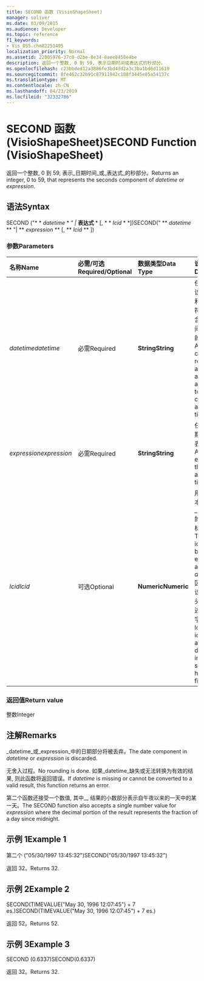 ```yaml
---
title: SECOND 函数 (VisioShapeSheet)
manager: soliver
ms.date: 03/09/2015
ms.audience: Developer
ms.topic: reference
f1_keywords:
- Vis_DSS.chm82251495
localization_priority: Normal
ms.assetid: 22005976-37c0-d2be-8e34-8aee8458e4be
description: 返回一个整数, 0 到 59, 表示日期时间或表达式的秒部分。
ms.openlocfilehash: c23bbded12a3886fe3bd4dd2a3c3ba1bd6d11619
ms.sourcegitcommit: 8fe462c32b91c87911942c188f3445e85a54137c
ms.translationtype: MT
ms.contentlocale: zh-CN
ms.lasthandoff: 04/23/2019
ms.locfileid: "32332786"
---
```

# <a name="second-function-visioshapesheet"></a><span data-ttu-id="8f7ea-103">SECOND 函数 (VisioShapeSheet)</span><span class="sxs-lookup"><span data-stu-id="8f7ea-103">SECOND Function (VisioShapeSheet)</span></span>

<span data-ttu-id="8f7ea-104">返回一个整数, 0 到 59, 表示_日期时间_或_表达式_的秒部分。</span><span class="sxs-lookup"><span data-stu-id="8f7ea-104">Returns an integer, 0 to 59, that represents the seconds component of  _datetime_ or  _expression_.</span></span>
  
## <a name="syntax"></a><span data-ttu-id="8f7ea-105">语法</span><span class="sxs-lookup"><span data-stu-id="8f7ea-105">Syntax</span></span>

<span data-ttu-id="8f7ea-106">SECOND ("\* \* *datetime* \* *" |* **表达式** \* [, \* \* *lcid* \* \*])</span><span class="sxs-lookup"><span data-stu-id="8f7ea-106">SECOND(" \*\* *datetime* \*\* "| \*\* *expression* \*\* [, \*\* *lcid* \*\* ])</span></span> 
  
### <a name="parameters"></a><span data-ttu-id="8f7ea-107">参数</span><span class="sxs-lookup"><span data-stu-id="8f7ea-107">Parameters</span></span>

|<span data-ttu-id="8f7ea-108">**名称**</span><span class="sxs-lookup"><span data-stu-id="8f7ea-108">**Name**</span></span>|<span data-ttu-id="8f7ea-109">**必需/可选**</span><span class="sxs-lookup"><span data-stu-id="8f7ea-109">**Required/Optional**</span></span>|<span data-ttu-id="8f7ea-110">**数据类型**</span><span class="sxs-lookup"><span data-stu-id="8f7ea-110">**Data Type**</span></span>|<span data-ttu-id="8f7ea-111">**说明**</span><span class="sxs-lookup"><span data-stu-id="8f7ea-111">**Description**</span></span>|
|:-----|:-----|:-----|:-----|
| <span data-ttu-id="8f7ea-112">_datetime_</span><span class="sxs-lookup"><span data-stu-id="8f7ea-112">_datetime_</span></span> <br/> |<span data-ttu-id="8f7ea-113">必需</span><span class="sxs-lookup"><span data-stu-id="8f7ea-113">Required</span></span>  <br/> |<span data-ttu-id="8f7ea-114">**String**</span><span class="sxs-lookup"><span data-stu-id="8f7ea-114">**String**</span></span> <br/> |<span data-ttu-id="8f7ea-115">任何通常被识别为日期和时间的字符串或对包含日期和时间的单元格的引用。</span><span class="sxs-lookup"><span data-stu-id="8f7ea-115">Any string commonly recognized as a date and time or a reference to a cell containing a date and time.</span></span>  <br/> |
| <span data-ttu-id="8f7ea-116">_expression_</span><span class="sxs-lookup"><span data-stu-id="8f7ea-116">_expression_</span></span> <br/> |<span data-ttu-id="8f7ea-117">必需</span><span class="sxs-lookup"><span data-stu-id="8f7ea-117">Required</span></span>  <br/> |<span data-ttu-id="8f7ea-118">**String**</span><span class="sxs-lookup"><span data-stu-id="8f7ea-118">**String**</span></span> <br/> | <span data-ttu-id="8f7ea-119">任何生成日期和时间的表达式。</span><span class="sxs-lookup"><span data-stu-id="8f7ea-119">Any expression that yields a date and time.</span></span>  <br/> |
| <span data-ttu-id="8f7ea-120">_lcid_</span><span class="sxs-lookup"><span data-stu-id="8f7ea-120">_lcid_</span></span> <br/> |<span data-ttu-id="8f7ea-121">可选</span><span class="sxs-lookup"><span data-stu-id="8f7ea-121">Optional</span></span>  <br/> |<span data-ttu-id="8f7ea-122">**Numeric**</span><span class="sxs-lookup"><span data-stu-id="8f7ea-122">**Numeric**</span></span> <br/> |<span data-ttu-id="8f7ea-123">用于计算非本地_datetime_的区域设置标识符。</span><span class="sxs-lookup"><span data-stu-id="8f7ea-123">The locale identifier to be used in evaluating a nonlocal  _datetime_.</span></span> <span data-ttu-id="8f7ea-124">区域设置标识符是系统头文件中描述的一个数字。</span><span class="sxs-lookup"><span data-stu-id="8f7ea-124">The locale identifier is a number described in the system header files.</span></span>  <br/> |
   
### <a name="return-value"></a><span data-ttu-id="8f7ea-125">返回值</span><span class="sxs-lookup"><span data-stu-id="8f7ea-125">Return value</span></span>

<span data-ttu-id="8f7ea-126">整数</span><span class="sxs-lookup"><span data-stu-id="8f7ea-126">Integer</span></span>
  
## <a name="remarks"></a><span data-ttu-id="8f7ea-127">注解</span><span class="sxs-lookup"><span data-stu-id="8f7ea-127">Remarks</span></span>

<span data-ttu-id="8f7ea-128">_datetime_或_expression_中的日期部分将被丢弃。</span><span class="sxs-lookup"><span data-stu-id="8f7ea-128">The date component in  _datetime_ or  _expression_ is discarded.</span></span> 
  
<span data-ttu-id="8f7ea-129">无舍入过程。</span><span class="sxs-lookup"><span data-stu-id="8f7ea-129">No rounding is done.</span></span> <span data-ttu-id="8f7ea-130">如果_datetime_缺失或无法转换为有效的结果, 则此函数将返回错误。</span><span class="sxs-lookup"><span data-stu-id="8f7ea-130">If  _datetime_ is missing or cannot be converted to a valid result, this function returns an error.</span></span> 
  
<span data-ttu-id="8f7ea-131">第二个函数还接受一个数值, 其中__ 结果的小数部分表示自午夜以来的一天中的某一天。</span><span class="sxs-lookup"><span data-stu-id="8f7ea-131">The SECOND function also accepts a single number value for  _expression_ where the decimal portion of the result represents the fraction of a day since midnight.</span></span> 
  
## <a name="example-1"></a><span data-ttu-id="8f7ea-132">示例 1</span><span class="sxs-lookup"><span data-stu-id="8f7ea-132">Example 1</span></span>

<span data-ttu-id="8f7ea-133">第二个 ("05/30/1997 13:45:32")</span><span class="sxs-lookup"><span data-stu-id="8f7ea-133">SECOND("05/30/1997 13:45:32")</span></span>
  
<span data-ttu-id="8f7ea-134">返回 32。</span><span class="sxs-lookup"><span data-stu-id="8f7ea-134">Returns 32.</span></span>
  
## <a name="example-2"></a><span data-ttu-id="8f7ea-135">示例 2</span><span class="sxs-lookup"><span data-stu-id="8f7ea-135">Example 2</span></span>

<span data-ttu-id="8f7ea-136">SECOND(TIMEVALUE("May 30, 1996 12:07:45") + 7 es.)</span><span class="sxs-lookup"><span data-stu-id="8f7ea-136">SECOND(TIMEVALUE("May 30, 1996 12:07:45") + 7 es.)</span></span>
  
<span data-ttu-id="8f7ea-137">返回 52。</span><span class="sxs-lookup"><span data-stu-id="8f7ea-137">Returns 52.</span></span>
  
## <a name="example-3"></a><span data-ttu-id="8f7ea-138">示例 3</span><span class="sxs-lookup"><span data-stu-id="8f7ea-138">Example 3</span></span>

<span data-ttu-id="8f7ea-139">SECOND (0.6337)</span><span class="sxs-lookup"><span data-stu-id="8f7ea-139">SECOND(0.6337)</span></span>
  
<span data-ttu-id="8f7ea-140">返回 32。</span><span class="sxs-lookup"><span data-stu-id="8f7ea-140">Returns 32.</span></span>
  

